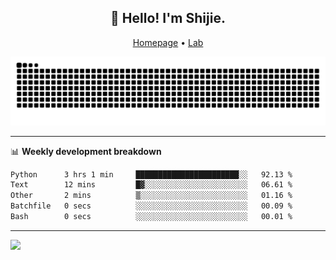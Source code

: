 <h2 align="center">👋 Hello! I'm Shijie.</h2>
<p align="center">
  <a href="https://xu-shi-jie.github.io"> Homepage</a> •
  <a href="https://onoda-lab.jp"> Lab </a>
</p>

![Snake animation](https://github.com/xu-shi-jie/xu-shi-jie/blob/output/github-snake.svg)


-------

📊 **Weekly development breakdown**
<!--START_SECTION:waka-->

```txt
Python      3 hrs 1 min     ███████████████████████░░   92.13 %
Text        12 mins         █▓░░░░░░░░░░░░░░░░░░░░░░░   06.61 %
Other       2 mins          ▒░░░░░░░░░░░░░░░░░░░░░░░░   01.16 %
Batchfile   0 secs          ░░░░░░░░░░░░░░░░░░░░░░░░░   00.09 %
Bash        0 secs          ░░░░░░░░░░░░░░░░░░░░░░░░░   00.01 %
```

<!--END_SECTION:waka-->

-------
![](https://komarev.com/ghpvc/?username=xu-shi-jie&style=flat-square&color=blue) 
